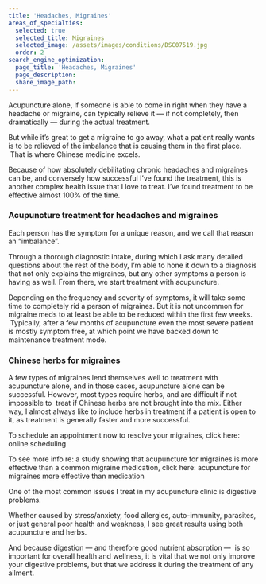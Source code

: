 ```yaml
---
title: 'Headaches, Migraines'
areas_of_specialties:
  selected: true
  selected_title: Migraines
  selected_image: /assets/images/conditions/DSC07519.jpg
  order: 2
search_engine_optimization:
  page_title: 'Headaches, Migraines'
  page_description:
  share_image_path:
---
```


Acupuncture alone, if someone is able to come in right when they have a headache or migraine, can typically relieve it — if not completely, then dramatically — during the actual treatment.

But while it’s great to get a migraine to go away, what a patient really wants is to be relieved of the imbalance that is causing them in the first place.  That is where Chinese medicine excels.

Because of how absolutely debilitating chronic headaches and migraines can be, and conversely how successful I’ve found the treatment, this is another complex health issue that I love to treat. I’ve found treatment to be effective almost 100% of the time.

### Acupuncture treatment for headaches and migraines

Each person has the symptom for a unique reason, and we call that reason an “imbalance”.

Through a thorough diagnostic intake, during which I ask many detailed questions about the rest of the body, I’m able to hone it down to a diagnosis that not only explains the migraines, but any other symptoms a person is having as well. From there, we start treatment with acupuncture.

Depending on the frequency and severity of symptoms, it will take some time to completely rid a person of migraines. But it is not uncommon for migraine meds to at least be able to be reduced within the first few weeks.  Typically, after a few months of acupuncture even the most severe patient is mostly symptom free, at which point we have backed down to maintenance treatment mode.

### Chinese herbs for migraines

A few types of migraines lend themselves well to treatment with acupuncture alone, and in those cases, acupuncture alone can be successful. However, most types require herbs, and are difficult if not impossible to  treat if Chinese herbs are not brought into the mix. Either way, I almost always like to include herbs in treatment if a patient is open to it, as treatment is generally faster and more successful.

To schedule an appointment now to resolve your migraines, click here: online scheduling

To see more info re: a study showing that acupuncture for migraines is more effective than a common migraine medication, click here: acupuncture for migraines more effective than medication

One of the most common issues I treat in my acupuncture clinic is digestive problems.

Whether caused by stress/anxiety, food allergies, auto-immunity, parasites, or just general poor health and weakness, I see great results using both acupuncture and herbs.

And because digestion — and therefore good nutrient absorption —  is so important for overall health and wellness, it is vital that we not only improve your digestive problems, but that we address it during the treatment of any ailment.